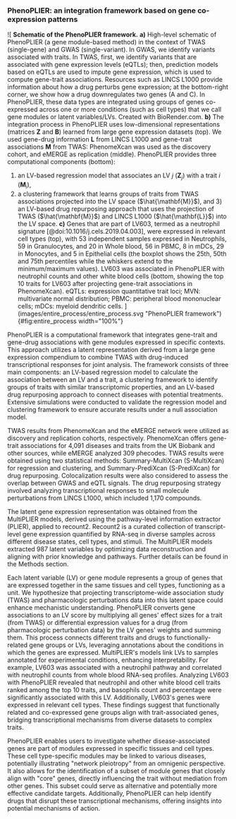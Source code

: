 ### PhenoPLIER: an integration framework based on gene co-expression patterns

![
**Schematic of the PhenoPLIER framework.**
**a)** High-level schematic of PhenoPLIER (a gene module-based method) in the context of TWAS (single-gene) and GWAS (single-variant).
In GWAS, we identify variants associated with traits.
In TWAS, first, we identify variants that are associated with gene expression levels (eQTLs); then, prediction models based on eQTLs are used to impute gene expression, which is used to compute gene-trait associations.
Resources such as LINCS L1000 provide information about how a drug perturbs gene expression; at the bottom-right corner, we show how a drug downregulates two genes (A and C).
In PhenoPLIER, these data types are integrated using groups of genes co-expressed across one or more conditions (such as cell types) that we call gene modules or latent variables/LVs. Created with BioRender.com.
**b)** The integration process in PhenoPLIER uses low-dimensional representations (matrices $\mathbf{Z}$ and $\mathbf{B}$) learned from large gene expression datasets (top).
We used gene-drug information $\mathbf{L}$ from LINCS L1000 and gene-trait associations $\mathbf{M}$ from TWAS: PhenomeXcan was used as the discovery cohort, and eMERGE as replication (middle).
PhenoPLIER provides three computational components (bottom):
1) an LV-based regression model that associates an LV $j$ ($\mathbf{Z}_j$) with a trait $i$ ($\mathbf{M}_i$),
2) a clustering framework that learns groups of traits from TWAS associations projected into the LV space ($\hat{\mathbf{M}}$),
and 3) an LV-based drug repurposing approach that uses the projection of TWAS ($\hat{\mathbf{M}}$) and LINCS L1000 ($\hat{\mathbf{L}}$) into the LV space.
**c)** Genes that are part of LV603, termed as a neutrophil signature [@doi:10.1016/j.cels.2019.04.003], were expressed in relevant cell types (top), with 53 independent samples expressed in Neutrophils, 59 in Granulocytes, and 20 in Whole blood, 56 in PBMC, 8 in mDCs, 29 in Monocytes, and 5 in Epithelial cells (the boxplot shows the 25th, 50th and 75th percentiles while the whiskers extend to the minimum/maximum values).
LV603 was associated in PhenoPLIER with neutrophil counts and other white blood cells (bottom, showing the top 10 traits for LV603 after projecting gene-trait associations in PhenomeXcan).
eQTLs: expression quantitative trait loci;
MVN: multivariate normal distribution;
PBMC: peripheral blood mononuclear cells;
mDCs: myeloid dendritic cells.
](images/entire_process/entire_process.svg "PhenoPLIER framework"){#fig:entire_process width="100%"}


PhenoPLIER is a computational framework that integrates gene-trait and gene-drug associations with gene modules expressed in specific contexts.
This approach utilizes a latent representation derived from a large gene expression compendium to combine TWAS with drug-induced transcriptional responses for joint analysis.
The framework consists of three main components: an LV-based regression model to calculate the association between an LV and a trait, a clustering framework to identify groups of traits with similar transcriptomic properties, and an LV-based drug repurposing approach to connect diseases with potential treatments.
Extensive simulations were conducted to validate the regression model and clustering framework to ensure accurate results under a null association model.


TWAS results from PhenomeXcan and the eMERGE network were utilized as discovery and replication cohorts, respectively.
PhenomeXcan offers gene-trait associations for 4,091 diseases and traits from the UK Biobank and other sources, while eMERGE analyzed 309 phecodes.
TWAS results were obtained using two statistical methods: Summary-MultiXcan (S-MultiXcan) for regression and clustering, and Summary-PrediXcan (S-PrediXcan) for drug repurposing.
Colocalization results were also considered to assess the overlap between GWAS and eQTL signals.
The drug repurposing strategy involved analyzing transcriptional responses to small molecule perturbations from LINCS L1000, which included 1,170 compounds.


The latent gene expression representation was obtained from the MultiPLIER models, derived using the pathway-level information extractor (PLIER), applied to recount2.
Recount2 is a curated collection of transcript-level gene expression quantified by RNA-seq in diverse samples across different disease states, cell types, and stimuli.
The MultiPLIER models extracted 987 latent variables by optimizing data reconstruction and aligning with prior knowledge and pathways.
Further details can be found in the Methods section.


Each latent variable (LV) or gene module represents a group of genes that are expressed together in the same tissues and cell types, functioning as a unit.
We hypothesize that projecting transcriptome-wide association study (TWAS) and pharmacologic perturbations data into this latent space could enhance mechanistic understanding.
PhenoPLIER converts gene associations to an LV score by multiplying all genes' effect sizes for a trait (from TWAS) or differential expression values for a drug (from pharmacologic perturbation data) by the LV genes' weights and summing them.
This process connects different traits and drugs to functionally-related gene groups or LVs, leveraging annotations about the conditions in which the genes are expressed.
MultiPLIER's models link LVs to samples annotated for experimental conditions, enhancing interpretability.
For example, LV603 was associated with a neutrophil pathway and correlated with neutrophil counts from whole blood RNA-seq profiles.
Analyzing LV603 with PhenoPLIER revealed that neutrophil and other white blood cell traits ranked among the top 10 traits, and basophils count and percentage were significantly associated with this LV.
Additionally, LV603's genes were expressed in relevant cell types.
These findings suggest that functionally related and co-expressed gene groups align with trait-associated genes, bridging transcriptional mechanisms from diverse datasets to complex traits.


PhenoPLIER enables users to investigate whether disease-associated genes are part of modules expressed in specific tissues and cell types.
These cell type-specific modules may be linked to various diseases, potentially illustrating "network pleiotropy" from an omnigenic perspective.
It also allows for the identification of a subset of module genes that closely align with "core" genes, directly influencing the trait without mediation from other genes.
This subset could serve as alternative and potentially more effective candidate targets.
Additionally, PhenoPLIER can help identify drugs that disrupt these transcriptional mechanisms, offering insights into potential mechanisms of action.
